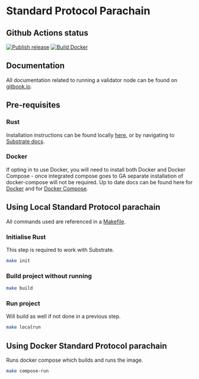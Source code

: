 # Standard Protocol Parachain

## Github Actions status

[![Publish release](https://github.com/digitalnativeinc/standard-substrate/actions/workflows/publish-release.yml/badge.svg?branch=master&event=push)](https://github.com/digitalnativeinc/standard-substrate/actions/workflows/publish-release.yml)
[![Build Docker](https://github.com/digitalnativeinc/standard-substrate/actions/workflows/docker-build.yml/badge.svg?branch=master&event=release)](https://github.com/digitalnativeinc/standard-substrate/actions/workflows/docker-build.yml)

## Documentation

All documentation related to running a validator node can be found on [gitbook.io](https://standard-protocol-1.gitbook.io/standard-protocol-validator-guide/).

## Pre-requisites

### Rust

Installation instructions can be found locally [here](./docs/rust-install.md), or by navigating to [Substrate docs](https://substrate.dev/docs/en/knowledgebase/getting-started/).

### Docker

If opting in to use Docker, you will need to install both Docker and Docker Compose - once integrated compose goes to GA separate installation of docker-compose will not be required. Up to date docs can be found here for [Docker](https://docs.docker.com/engine/install/) and for [Docker Compose](https://docs.docker.com/compose/install/).

## Using Local Standard Protocol parachain

All commands used are referenced in a [Makefile](./Makefile).

### Initialise Rust

This step is required to work with Substrate.

```bash
make init
```

### Build project without running

```bash
make build
```

### Run project

Will build as well if not done in a previous step.

```bash
make localrun
```

## Using Docker Standard Protocol parachain

Runs docker compose which builds and runs the image.

```bash
make compose-run
```

